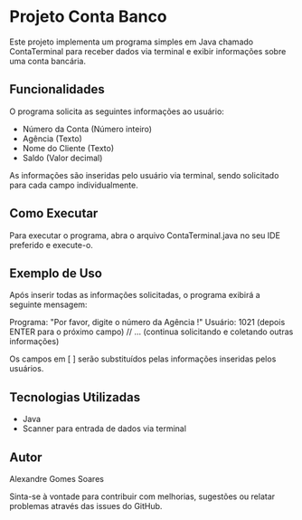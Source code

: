 # Projeto Conta Banco

Este projeto implementa um programa simples em Java chamado ContaTerminal para receber dados via terminal e exibir informações sobre uma conta bancária.

## Funcionalidades

O programa solicita as seguintes informações ao usuário:

- Número da Conta (Número inteiro)
- Agência (Texto)
- Nome do Cliente (Texto)
- Saldo (Valor decimal)

As informações são inseridas pelo usuário via terminal, sendo solicitado para cada campo individualmente.

## Como Executar

Para executar o programa, abra o arquivo ContaTerminal.java no seu IDE preferido e execute-o.

## Exemplo de Uso

Após inserir todas as informações solicitadas, o programa exibirá a seguinte mensagem:

Programa: "Por favor, digite o número da Agência !"
Usuário: 1021 (depois ENTER para o próximo campo)
// ... (continua solicitando e coletando outras informações)

Os campos em [ ] serão substituídos pelas informações inseridas pelos usuários.

## Tecnologias Utilizadas

- Java
- Scanner para entrada de dados via terminal

## Autor

Alexandre Gomes Soares

Sinta-se à vontade para contribuir com melhorias, sugestões ou relatar problemas através das issues do GitHub.



